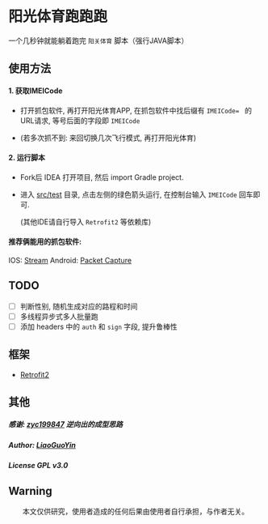 # 阳光体育跑跑跑

一个几秒钟就能躺着跑完 `阳关体育` 脚本（强行JAVA脚本）

## 使用方法    

#### 1. 获取IMEICode
  - 打开抓包软件, 再打开阳光体育APP, 在抓包软件中找后缀有 `IMEICode= ` 的URL请求, 等号后面的字段即 `IMEICode`
   
  - (若多次抓不到: 来回切换几次飞行模式, 再打开阳光体育)
    
#### 2. 运行脚本
  - Fork后 IDEA 打开项目, 然后 import Gradle project.

  - 进入 [src/test](src/test/java/com/liaoguoyin/aipao/RunnerTest.java) 目录, 点击左侧的绿色箭头运行, 在控制台输入 `IMEICode` 回车即可.

     (其他IDE请自行导入 `Retrofit2` 等依赖库)
  
#### 推荐俩能用的抓包软件:
  IOS: [Stream](https://itunes.apple.com/cn/app/stream/id1312141691?mt=8&ct=appshare-cn) Android: [Packet Capture](https://play.google.com/store/apps/details?id=app.greyshirts.sslcapture)

## TODO
 - [ ] 判断性别, 随机生成对应的路程和时间
 - [ ] 多线程异步式多人批量跑
 - [ ] 添加 headers 中的 `auth` 和 `sign` 字段, 提升鲁棒性
 
## 框架
  - [Retrofit2](https://square.github.io/retrofit/)
 
## 其他 
##### 感谢: [zyc199847](https://github.com/zyc199847/Sunny-Running) 逆向出的成型思路
##### Author: [LiaoGuoYin](https://github.com/Biubang) 
##### License GPL v3.0

## Warning
     本文仅供研究，使用者造成的任何后果由使用者自行承担，与作者无关。